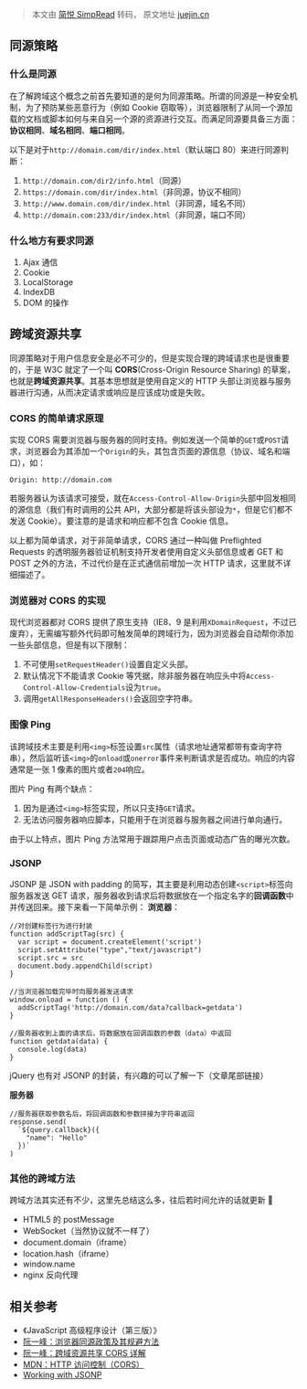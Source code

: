 > 本文由 [简悦 SimpRead](http://ksria.com/simpread/) 转码， 原文地址 [juejin.cn](https://juejin.cn/post/6844903802261209101#heading-0)

同源策略
----

### 什么是同源

在了解跨域这个概念之前首先要知道的是何为同源策略。所谓的同源是一种安全机制，为了预防某些恶意行为（例如 Cookie 窃取等），浏览器限制了从同一个源加载的文档或脚本如何与来自另一个源的资源进行交互。而满足同源要具备三方面：**协议相同**、**域名相同**、**端口相同**。

以下是对于`http://domain.com/dir/index.html`（默认端口 80）来进行同源判断：

1.  `http://domain.com/dir2/info.html`（同源）
2.  `https://domain.com/dir/index.html`（非同源，协议不相同）
3.  `http://www.domain.com/dir/index.html`（非同源，域名不同）
4.  `http://domain.com:233/dir/index.html`（非同源，端口不同）

### 什么地方有要求同源

1.  Ajax 通信
2.  Cookie
3.  LocalStorage
4.  IndexDB
5.  DOM 的操作

跨域资源共享
------

同源策略对于用户信息安全是必不可少的，但是实现合理的跨域请求也是很重要的，于是 W3C 就定了一个叫 **CORS**(Cross-Origin Resource Sharing) 的草案，也就是**跨域资源共享**。其基本思想就是使用自定义的 HTTP 头部让浏览器与服务器进行沟通，从而决定请求或响应是应该成功或是失败。

### CORS 的简单请求原理

实现 CORS 需要浏览器与服务器的同时支持。例如发送一个简单的`GET`或`POST`请求，浏览器会为其添加一个`Origin`的头，其包含页面的源信息（协议、域名和端口），如：

```
Origin: http://domain.com
```

若服务器认为该请求可接受，就在`Access-Control-Allow-Origin`头部中回发相同的源信息（我们有时调用的公共 API，大部分都是将该头部设为`*`，但是它们都不发送 Cookie）。要注意的是请求和响应都不包含 Cookie 信息。

以上都为简单请求，对于非简单请求，CORS 通过一种叫做 Preflighted Requests 的透明服务器验证机制支持开发者使用自定义头部信息或者 GET 和 POST 之外的方法，不过代价是在正式通信前增加一次 HTTP 请求，这里就不详细描述了。

### 浏览器对 CORS 的实现

现代浏览器都对 CORS 提供了原生支持（IE8、9 是利用`XDomainRequest`，不过已废弃），无需编写额外代码即可触发简单的跨域行为，因为浏览器会自动帮你添加一些头部信息，但是有以下限制：

1.  不可使用`setRequestHeader()`设置自定义头部。
2.  默认情况下不能请求 Cookie 等凭据，除非服务器在响应头中将`Access-Control-Allow-Credentials`设为`true`。
3.  调用`getAllResponseHeaders()`会返回空字符串。

### 图像 Ping

该跨域技术主要是利用`<img>`标签设置`src`属性（请求地址通常都带有查询字符串），然后监听该`<img>`的`onload`或`onerror`事件来判断请求是否成功。响应的内容通常是一张 1 像素的图片或者`204`响应。

图片 Ping 有两个缺点：

1.  因为是通过`<img>`标签实现，所以只支持`GET`请求。
2.  无法访问服务器响应脚本，只能用于在浏览器与服务器之间进行单向通行。

由于以上特点，图片 Ping 方法常用于跟踪用户点击页面或动态广告的曝光次数。

### JSONP

JSONP 是 JSON with padding 的简写，其主要是利用动态创建`<script>`标签向服务器发送 GET 请求，服务器收到请求后将数据放在一个指定名字的**回调函数**中并传送回来。接下来看一下简单示例： **浏览器**：

```
//对创建标签行为进行封装
function addScriptTag(src) {
  var script = document.createElement('script')
  script.setAttribute("type","text/javascript")
  script.src = src
  document.body.appendChild(script)
}

//当浏览器加载完毕时向服务器发送请求
window.onload = function () {
  addScriptTag('http://domain.com/data?callback=getdata')
}

//服务器收到上面的请求后，将数据放在回调函数的参数（data）中返回
function getdata(data) {
  console.log(data)
}
```

jQuery 也有对 JSONP 的封装，有兴趣的可以了解一下（文章尾部链接）

**服务器**

```
//服务器获取参数名后，将回调函数和参数拼接为字符串返回
response.send(
  `${query.callback}({
    "name": "Hello"
  })`
)
```

### 其他的跨域方法

跨域方法其实还有不少，这里先总结这么多，往后若时间允许的话就更新 😬

*   HTML5 的 postMessage
*   WebSocket（当然协议就不一样了）
*   document.domain（iframe）
*   location.hash（iframe）
*   window.name
*   nginx 反向代理

相关参考
----

*   《JavaScript 高级程序设计（第三版）》
*   [阮一峰：浏览器同源政策及其规避方法](https://link.juejin.cn?target=http%3A%2F%2Fwww.ruanyifeng.com%2Fblog%2F2016%2F04%2Fsame-origin-policy.html "http://www.ruanyifeng.com/blog/2016/04/same-origin-policy.html")
*   [阮一峰：跨域资源共享 CORS 详解](https://link.juejin.cn?target=http%3A%2F%2Fwww.ruanyifeng.com%2Fblog%2F2016%2F04%2Fcors.html "http://www.ruanyifeng.com/blog/2016/04/cors.html")
*   [MDN：HTTP 访问控制（CORS）](https://link.juejin.cn?target=https%3A%2F%2Fdeveloper.mozilla.org%2Fzh-CN%2Fdocs%2FWeb%2FHTTP%2FAccess_control_CORS "https://developer.mozilla.org/zh-CN/docs/Web/HTTP/Access_control_CORS")
*   [Working with JSONP](https://link.juejin.cn?target=https%3A%2F%2Flearn.jquery.com%2Fajax%2Fworking-with-jsonp%2F "https://learn.jquery.com/ajax/working-with-jsonp/")